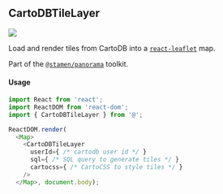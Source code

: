 ## CartoDBTileLayer

<img src='https://cdn0.iconfinder.com/data/icons/feather/96/circle-check-32.png'>

Load and render tiles from CartoDB into a [`react-leaflet`](https://github.com/PaulLeCam/react-leaflet) map.

Part of the [`@stamen/panorama`](https://www.npmjs.com/package/@stamen/panorama) toolkit.

#### Usage
```js
import React from 'react';
import ReactDOM from 'react-dom';
import { CartoDBTileLayer } from '@';

ReactDOM.render(
  <Map>
    <CartoDBTileLayer
      userId={ /* cartodb user id */ }
      sql={ /* SQL query to generate tiles */ }
      cartocss={ /* CartoCSS to style tiles */ }
    />
  </Map>, document.body);
```
